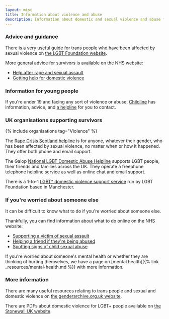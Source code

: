 ```yaml
---
layout: misc
title: Information about violence and abuse
description: Information about domestic and sexual violence and abuse for trans, nonbinary, and gender non-conforming people in the UK
---
```


### Advice and guidance

There is a very useful guide for trans people who have been affected by sexual violence on [the LGBT Foundation website](https://s3-eu-west-1.amazonaws.com/lgbt-website-media/Files/14134885-0494-4588-9a36-0de65a71e099/Trans%2520Guide%2520Sexual%2520Violence.pdf).

More general advice for survivors is available on the NHS website:

- [Help after rape and sexual assault](https://www.nhs.uk/live-well/sexual-health/help-after-rape-and-sexual-assault/)
- [Getting help for domestic violence](https://www.nhs.uk/live-well/healthy-body/getting-help-for-domestic-violence/)

### Information for young people

If you're under 19 and facing any sort of violence or abuse, [Childline](https://www.childline.org.uk) has information, advice, and [a helpline](https://www.childline.org.uk/get-support/contacting-childline/) for you to contact.

### UK organisations supporting survivors

{% include organisations tag="Violence" %}

The [Rape Crisis Scotland helpline](https://www.rapecrisisscotland.org.uk/help-helpline/) is for anyone, whatever their gender, who has been affected by sexual violence, no matter when or how it happened. They offer both phone and email support.

The Galop [National LGBT Domestic Abuse Helpline](http://www.galop.org.uk/domesticabuse/) supports LGBT people, their friends and families across the UK. They operate a freephone telephone helpline service as well as online chat and email support.

There is a 1-to-1 [LGBT* domestic violence support service](https://lgbt.foundation/domesticabuse) run by LGBT Foundation based in Manchester.

### If you're worried about someone else

It can be difficult to know what to do if you're worried about someone else.

Thankfully, you can find information about what to do online on the NHS website:

- [Supporting a victim of sexual assault](https://www.nhs.uk/live-well/sexual-health/help-after-rape-and-sexual-assault/#supporting-a-victim-of-sexual-assault)
- [Helping a friend if they're being abused](https://www.nhs.uk/live-well/healthy-body/getting-help-for-domestic-violence/#helping-a-friend-if-theyre-being-abused)
- [Spotting signs of child sexual abuse](https://www.nhs.uk/live-well/healthy-body/spotting-signs-of-child-sexual-abuse/)

If you're worried about someone's mental health or whether they are thinking of hurting themselves, we have a page on [mental health]({% link _resources/mental-health.md %}) with more information.

### More information

There are many useful resources relating to trans people and sexual and domestic violence on [the genderarchive.org.uk website](https://genderarchive.org.uk/tag/violence/).

There are PDFs about domestic violence for LGBT+ people available on [the Stonewall UK website](https://www.stonewall.org.uk/help-advice/criminal-law/domestic-violence).
